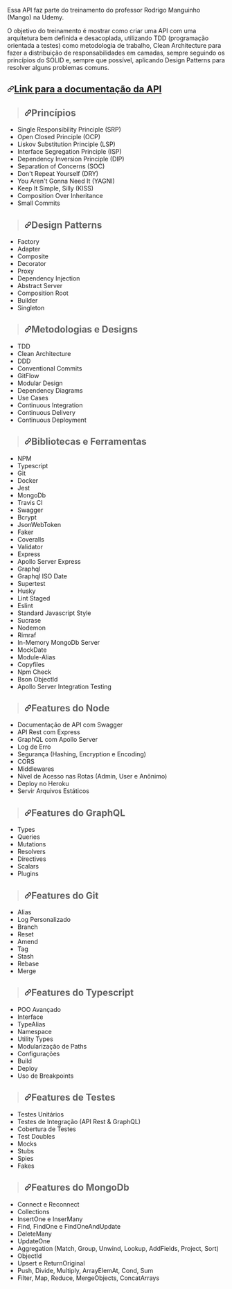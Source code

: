 <p>Essa API faz parte do treinamento do professor Rodrigo Manguinho (Mango) na Udemy.</p>
<p>O objetivo do treinamento é mostrar como criar uma API com uma arquitetura bem definida e desacoplada, utilizando TDD (programação orientada a testes) como metodologia de trabalho, Clean Architecture para fazer a distribuição de responsabilidades em camadas, sempre seguindo os princípios do SOLID e, sempre que possível, aplicando Design Patterns para resolver alguns problemas comuns.</p>
<h2><a id="user-content-link-para-a-documentação-da-api" class="anchor" aria-hidden="true" href="#link-para-a-documentação-da-api"><svg class="octicon octicon-link" viewBox="0 0 16 16" version="1.1" width="16" height="16" aria-hidden="true"><path fill-rule="evenodd" d="M7.775 3.275a.75.75 0 001.06 1.06l1.25-1.25a2 2 0 112.83 2.83l-2.5 2.5a2 2 0 01-2.83 0 .75.75 0 00-1.06 1.06 3.5 3.5 0 004.95 0l2.5-2.5a3.5 3.5 0 00-4.95-4.95l-1.25 1.25zm-4.69 9.64a2 2 0 010-2.83l2.5-2.5a2 2 0 012.83 0 .75.75 0 001.06-1.06 3.5 3.5 0 00-4.95 0l-2.5 2.5a3.5 3.5 0 004.95 4.95l1.25-1.25a.75.75 0 00-1.06-1.06l-1.25 1.25a2 2 0 01-2.83 0z"></path></svg></a><a href="http://fordevs.herokuapp.com/api-docs" rel="nofollow"><strong>Link para a documentação da API</strong></a></h2>

<blockquote>
<h2><a id="user-content-princípios" class="anchor" aria-hidden="true" href="#princípios"><svg class="octicon octicon-link" viewBox="0 0 16 16" version="1.1" width="16" height="16" aria-hidden="true"><path fill-rule="evenodd" d="M7.775 3.275a.75.75 0 001.06 1.06l1.25-1.25a2 2 0 112.83 2.83l-2.5 2.5a2 2 0 01-2.83 0 .75.75 0 00-1.06 1.06 3.5 3.5 0 004.95 0l2.5-2.5a3.5 3.5 0 00-4.95-4.95l-1.25 1.25zm-4.69 9.64a2 2 0 010-2.83l2.5-2.5a2 2 0 012.83 0 .75.75 0 001.06-1.06 3.5 3.5 0 00-4.95 0l-2.5 2.5a3.5 3.5 0 004.95 4.95l1.25-1.25a.75.75 0 00-1.06-1.06l-1.25 1.25a2 2 0 01-2.83 0z"></path></svg></a>Princípios</h2>
</blockquote>
<ul>
<li>Single Responsibility Principle (SRP)</li>
<li>Open Closed Principle (OCP)</li>
<li>Liskov Substitution Principle (LSP)</li>
<li>Interface Segregation Principle (ISP)</li>
<li>Dependency Inversion Principle (DIP)</li>
<li>Separation of Concerns (SOC)</li>
<li>Don't Repeat Yourself (DRY)</li>
<li>You Aren't Gonna Need It (YAGNI)</li>
<li>Keep It Simple, Silly (KISS)</li>
<li>Composition Over Inheritance</li>
<li>Small Commits</li>
</ul>
<blockquote>
<h2><a id="user-content-design-patterns" class="anchor" aria-hidden="true" href="#design-patterns"><svg class="octicon octicon-link" viewBox="0 0 16 16" version="1.1" width="16" height="16" aria-hidden="true"><path fill-rule="evenodd" d="M7.775 3.275a.75.75 0 001.06 1.06l1.25-1.25a2 2 0 112.83 2.83l-2.5 2.5a2 2 0 01-2.83 0 .75.75 0 00-1.06 1.06 3.5 3.5 0 004.95 0l2.5-2.5a3.5 3.5 0 00-4.95-4.95l-1.25 1.25zm-4.69 9.64a2 2 0 010-2.83l2.5-2.5a2 2 0 012.83 0 .75.75 0 001.06-1.06 3.5 3.5 0 00-4.95 0l-2.5 2.5a3.5 3.5 0 004.95 4.95l1.25-1.25a.75.75 0 00-1.06-1.06l-1.25 1.25a2 2 0 01-2.83 0z"></path></svg></a>Design Patterns</h2>
</blockquote>
<ul>
<li>Factory</li>
<li>Adapter</li>
<li>Composite</li>
<li>Decorator</li>
<li>Proxy</li>
<li>Dependency Injection</li>
<li>Abstract Server</li>
<li>Composition Root</li>
<li>Builder</li>
<li>Singleton</li>
</ul>
<blockquote>
<h2><a id="user-content-metodologias-e-designs" class="anchor" aria-hidden="true" href="#metodologias-e-designs"><svg class="octicon octicon-link" viewBox="0 0 16 16" version="1.1" width="16" height="16" aria-hidden="true"><path fill-rule="evenodd" d="M7.775 3.275a.75.75 0 001.06 1.06l1.25-1.25a2 2 0 112.83 2.83l-2.5 2.5a2 2 0 01-2.83 0 .75.75 0 00-1.06 1.06 3.5 3.5 0 004.95 0l2.5-2.5a3.5 3.5 0 00-4.95-4.95l-1.25 1.25zm-4.69 9.64a2 2 0 010-2.83l2.5-2.5a2 2 0 012.83 0 .75.75 0 001.06-1.06 3.5 3.5 0 00-4.95 0l-2.5 2.5a3.5 3.5 0 004.95 4.95l1.25-1.25a.75.75 0 00-1.06-1.06l-1.25 1.25a2 2 0 01-2.83 0z"></path></svg></a>Metodologias e Designs</h2>
</blockquote>
<ul>
<li>TDD</li>
<li>Clean Architecture</li>
<li>DDD</li>
<li>Conventional Commits</li>
<li>GitFlow</li>
<li>Modular Design</li>
<li>Dependency Diagrams</li>
<li>Use Cases</li>
<li>Continuous Integration</li>
<li>Continuous Delivery</li>
<li>Continuous Deployment</li>
</ul>
<blockquote>
<h2><a id="user-content-bibliotecas-e-ferramentas" class="anchor" aria-hidden="true" href="#bibliotecas-e-ferramentas"><svg class="octicon octicon-link" viewBox="0 0 16 16" version="1.1" width="16" height="16" aria-hidden="true"><path fill-rule="evenodd" d="M7.775 3.275a.75.75 0 001.06 1.06l1.25-1.25a2 2 0 112.83 2.83l-2.5 2.5a2 2 0 01-2.83 0 .75.75 0 00-1.06 1.06 3.5 3.5 0 004.95 0l2.5-2.5a3.5 3.5 0 00-4.95-4.95l-1.25 1.25zm-4.69 9.64a2 2 0 010-2.83l2.5-2.5a2 2 0 012.83 0 .75.75 0 001.06-1.06 3.5 3.5 0 00-4.95 0l-2.5 2.5a3.5 3.5 0 004.95 4.95l1.25-1.25a.75.75 0 00-1.06-1.06l-1.25 1.25a2 2 0 01-2.83 0z"></path></svg></a>Bibliotecas e Ferramentas</h2>
</blockquote>
<ul>
<li>NPM</li>
<li>Typescript</li>
<li>Git</li>
<li>Docker</li>
<li>Jest</li>
<li>MongoDb</li>
<li>Travis CI</li>
<li>Swagger</li>
<li>Bcrypt</li>
<li>JsonWebToken</li>
<li>Faker</li>
<li>Coveralls</li>
<li>Validator</li>
<li>Express</li>
<li>Apollo Server Express</li>
<li>Graphql</li>
<li>Graphql ISO Date</li>
<li>Supertest</li>
<li>Husky</li>
<li>Lint Staged</li>
<li>Eslint</li>
<li>Standard Javascript Style</li>
<li>Sucrase</li>
<li>Nodemon</li>
<li>Rimraf</li>
<li>In-Memory MongoDb Server</li>
<li>MockDate</li>
<li>Module-Alias</li>
<li>Copyfiles</li>
<li>Npm Check</li>
<li>Bson ObjectId</li>
<li>Apollo Server Integration Testing</li>
</ul>
<blockquote>
<h2><a id="user-content-features-do-node" class="anchor" aria-hidden="true" href="#features-do-node"><svg class="octicon octicon-link" viewBox="0 0 16 16" version="1.1" width="16" height="16" aria-hidden="true"><path fill-rule="evenodd" d="M7.775 3.275a.75.75 0 001.06 1.06l1.25-1.25a2 2 0 112.83 2.83l-2.5 2.5a2 2 0 01-2.83 0 .75.75 0 00-1.06 1.06 3.5 3.5 0 004.95 0l2.5-2.5a3.5 3.5 0 00-4.95-4.95l-1.25 1.25zm-4.69 9.64a2 2 0 010-2.83l2.5-2.5a2 2 0 012.83 0 .75.75 0 001.06-1.06 3.5 3.5 0 00-4.95 0l-2.5 2.5a3.5 3.5 0 004.95 4.95l1.25-1.25a.75.75 0 00-1.06-1.06l-1.25 1.25a2 2 0 01-2.83 0z"></path></svg></a>Features do Node</h2>
</blockquote>
<ul>
<li>Documentação de API com Swagger</li>
<li>API Rest com Express</li>
<li>GraphQL com Apollo Server</li>
<li>Log de Erro</li>
<li>Segurança (Hashing, Encryption e Encoding)</li>
<li>CORS</li>
<li>Middlewares</li>
<li>Nível de Acesso nas Rotas (Admin, User e Anônimo)</li>
<li>Deploy no Heroku</li>
<li>Servir Arquivos Estáticos</li>
</ul>
<blockquote>
<h2><a id="user-content-features-do-graphql" class="anchor" aria-hidden="true" href="#features-do-graphql"><svg class="octicon octicon-link" viewBox="0 0 16 16" version="1.1" width="16" height="16" aria-hidden="true"><path fill-rule="evenodd" d="M7.775 3.275a.75.75 0 001.06 1.06l1.25-1.25a2 2 0 112.83 2.83l-2.5 2.5a2 2 0 01-2.83 0 .75.75 0 00-1.06 1.06 3.5 3.5 0 004.95 0l2.5-2.5a3.5 3.5 0 00-4.95-4.95l-1.25 1.25zm-4.69 9.64a2 2 0 010-2.83l2.5-2.5a2 2 0 012.83 0 .75.75 0 001.06-1.06 3.5 3.5 0 00-4.95 0l-2.5 2.5a3.5 3.5 0 004.95 4.95l1.25-1.25a.75.75 0 00-1.06-1.06l-1.25 1.25a2 2 0 01-2.83 0z"></path></svg></a>Features do GraphQL</h2>
</blockquote>
<ul>
<li>Types</li>
<li>Queries</li>
<li>Mutations</li>
<li>Resolvers</li>
<li>Directives</li>
<li>Scalars</li>
<li>Plugins</li>
</ul>
<blockquote>
<h2><a id="user-content-features-do-git" class="anchor" aria-hidden="true" href="#features-do-git"><svg class="octicon octicon-link" viewBox="0 0 16 16" version="1.1" width="16" height="16" aria-hidden="true"><path fill-rule="evenodd" d="M7.775 3.275a.75.75 0 001.06 1.06l1.25-1.25a2 2 0 112.83 2.83l-2.5 2.5a2 2 0 01-2.83 0 .75.75 0 00-1.06 1.06 3.5 3.5 0 004.95 0l2.5-2.5a3.5 3.5 0 00-4.95-4.95l-1.25 1.25zm-4.69 9.64a2 2 0 010-2.83l2.5-2.5a2 2 0 012.83 0 .75.75 0 001.06-1.06 3.5 3.5 0 00-4.95 0l-2.5 2.5a3.5 3.5 0 004.95 4.95l1.25-1.25a.75.75 0 00-1.06-1.06l-1.25 1.25a2 2 0 01-2.83 0z"></path></svg></a>Features do Git</h2>
</blockquote>
<ul>
<li>Alias</li>
<li>Log Personalizado</li>
<li>Branch</li>
<li>Reset</li>
<li>Amend</li>
<li>Tag</li>
<li>Stash</li>
<li>Rebase</li>
<li>Merge</li>
</ul>
<blockquote>
<h2><a id="user-content-features-do-typescript" class="anchor" aria-hidden="true" href="#features-do-typescript"><svg class="octicon octicon-link" viewBox="0 0 16 16" version="1.1" width="16" height="16" aria-hidden="true"><path fill-rule="evenodd" d="M7.775 3.275a.75.75 0 001.06 1.06l1.25-1.25a2 2 0 112.83 2.83l-2.5 2.5a2 2 0 01-2.83 0 .75.75 0 00-1.06 1.06 3.5 3.5 0 004.95 0l2.5-2.5a3.5 3.5 0 00-4.95-4.95l-1.25 1.25zm-4.69 9.64a2 2 0 010-2.83l2.5-2.5a2 2 0 012.83 0 .75.75 0 001.06-1.06 3.5 3.5 0 00-4.95 0l-2.5 2.5a3.5 3.5 0 004.95 4.95l1.25-1.25a.75.75 0 00-1.06-1.06l-1.25 1.25a2 2 0 01-2.83 0z"></path></svg></a>Features do Typescript</h2>
</blockquote>
<ul>
<li>POO Avançado</li>
<li>Interface</li>
<li>TypeAlias</li>
<li>Namespace</li>
<li>Utility Types</li>
<li>Modularização de Paths</li>
<li>Configurações</li>
<li>Build</li>
<li>Deploy</li>
<li>Uso de Breakpoints</li>
</ul>
<blockquote>
<h2><a id="user-content-features-de-testes" class="anchor" aria-hidden="true" href="#features-de-testes"><svg class="octicon octicon-link" viewBox="0 0 16 16" version="1.1" width="16" height="16" aria-hidden="true"><path fill-rule="evenodd" d="M7.775 3.275a.75.75 0 001.06 1.06l1.25-1.25a2 2 0 112.83 2.83l-2.5 2.5a2 2 0 01-2.83 0 .75.75 0 00-1.06 1.06 3.5 3.5 0 004.95 0l2.5-2.5a3.5 3.5 0 00-4.95-4.95l-1.25 1.25zm-4.69 9.64a2 2 0 010-2.83l2.5-2.5a2 2 0 012.83 0 .75.75 0 001.06-1.06 3.5 3.5 0 00-4.95 0l-2.5 2.5a3.5 3.5 0 004.95 4.95l1.25-1.25a.75.75 0 00-1.06-1.06l-1.25 1.25a2 2 0 01-2.83 0z"></path></svg></a>Features de Testes</h2>
</blockquote>
<ul>
<li>Testes Unitários</li>
<li>Testes de Integração (API Rest &amp; GraphQL)</li>
<li>Cobertura de Testes</li>
<li>Test Doubles</li>
<li>Mocks</li>
<li>Stubs</li>
<li>Spies</li>
<li>Fakes</li>
</ul>
<blockquote>
<h2><a id="user-content-features-do-mongodb" class="anchor" aria-hidden="true" href="#features-do-mongodb"><svg class="octicon octicon-link" viewBox="0 0 16 16" version="1.1" width="16" height="16" aria-hidden="true"><path fill-rule="evenodd" d="M7.775 3.275a.75.75 0 001.06 1.06l1.25-1.25a2 2 0 112.83 2.83l-2.5 2.5a2 2 0 01-2.83 0 .75.75 0 00-1.06 1.06 3.5 3.5 0 004.95 0l2.5-2.5a3.5 3.5 0 00-4.95-4.95l-1.25 1.25zm-4.69 9.64a2 2 0 010-2.83l2.5-2.5a2 2 0 012.83 0 .75.75 0 001.06-1.06 3.5 3.5 0 00-4.95 0l-2.5 2.5a3.5 3.5 0 004.95 4.95l1.25-1.25a.75.75 0 00-1.06-1.06l-1.25 1.25a2 2 0 01-2.83 0z"></path></svg></a>Features do MongoDb</h2>
</blockquote>
<ul>
<li>Connect e Reconnect</li>
<li>Collections</li>
<li>InsertOne e InserMany</li>
<li>Find, FindOne e FindOneAndUpdate</li>
<li>DeleteMany</li>
<li>UpdateOne</li>
<li>Aggregation (Match, Group, Unwind, Lookup, AddFields, Project, Sort)</li>
<li>ObjectId</li>
<li>Upsert e ReturnOriginal</li>
<li>Push, Divide, Multiply, ArrayElemAt, Cond, Sum</li>
<li>Filter, Map, Reduce, MergeObjects, ConcatArrays</li>
</ul>
</article>
      </div>
  </div>
